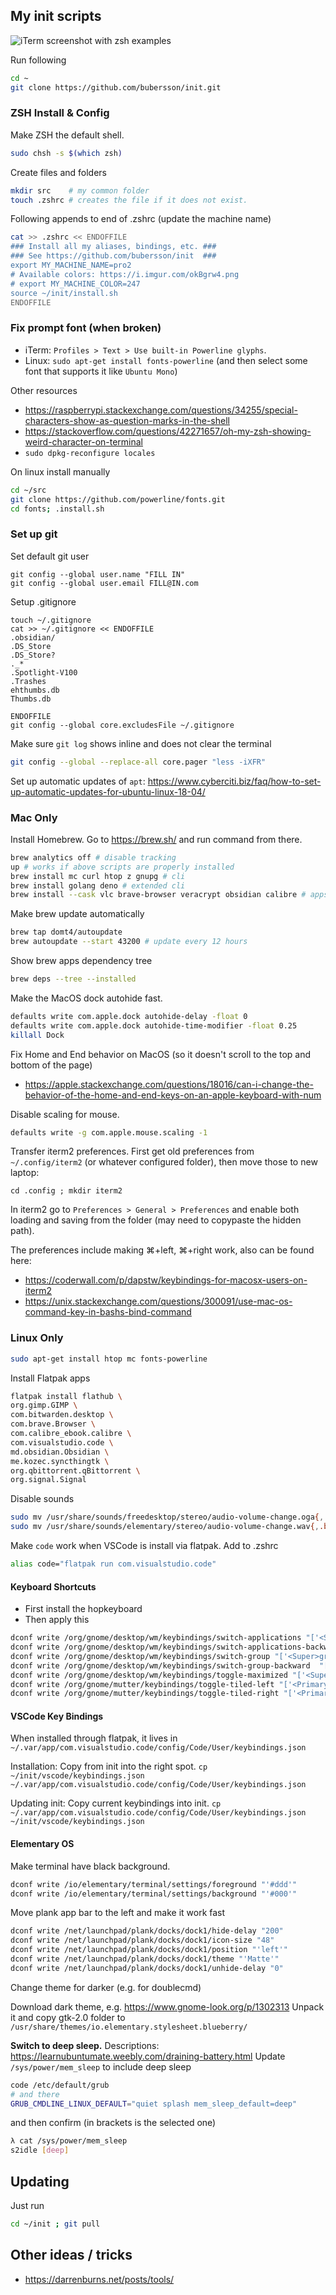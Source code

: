 ## My init scripts

![iTerm screenshot with zsh examples](resources/screenshot.png)

Run following
```sh
cd ~
git clone https://github.com/bubersson/init.git
```

### ZSH Install & Config

Make ZSH the default shell.
```sh
sudo chsh -s $(which zsh)
```

Create files and folders
```sh
mkdir src    # my common folder
touch .zshrc # creates the file if it does not exist. 
```

Following appends to end of .zshrc (update the machine name)
```sh
cat >> .zshrc << ENDOFFILE
### Install all my aliases, bindings, etc. ###
### See https://github.com/bubersson/init  ###
export MY_MACHINE_NAME=pro2
# Available colors: https://i.imgur.com/okBgrw4.png
# export MY_MACHINE_COLOR=247 
source ~/init/install.sh
ENDOFFILE
```

### Fix prompt font (when broken)
- iTerm: `Profiles > Text > Use built-in Powerline glyphs`.
- Linux: `sudo apt-get install fonts-powerline` (and then select some font that supports it like `Ubuntu Mono`)

Other resources
- https://raspberrypi.stackexchange.com/questions/34255/special-characters-show-as-question-marks-in-the-shell
- https://stackoverflow.com/questions/42271657/oh-my-zsh-showing-weird-character-on-terminal
- `sudo dpkg-reconfigure locales`

On linux install manually
```sh
cd ~/src
git clone https://github.com/powerline/fonts.git
cd fonts; .install.sh
```

### Set up git

Set default git user
```
git config --global user.name "FILL IN"
git config --global user.email FILL@IN.com
```

Setup .gitignore
```
touch ~/.gitignore
cat >> ~/.gitignore << ENDOFFILE
.obsidian/
.DS_Store
.DS_Store?
._*
.Spotlight-V100
.Trashes
ehthumbs.db
Thumbs.db

ENDOFFILE
git config --global core.excludesFile ~/.gitignore
```

Make sure `git log` shows inline and does not clear the terminal
```sh
git config --global --replace-all core.pager "less -iXFR"
```

Set up automatic updates of `apt`:
https://www.cyberciti.biz/faq/how-to-set-up-automatic-updates-for-ubuntu-linux-18-04/

### Mac Only

Install Homebrew.
Go to https://brew.sh/ and run command from there. 
```sh
brew analytics off # disable tracking 
up # works if above scripts are properly installed
brew install mc curl htop z gnupg # cli
brew install golang deno # extended cli
brew install --cask vlc brave-browser veracrypt obsidian calibre # apps
```

Make brew update automatically
```sh
brew tap domt4/autoupdate
brew autoupdate --start 43200 # update every 12 hours
```

Show brew apps dependency tree
```sh
brew deps --tree --installed
```

Make the MacOS dock autohide fast.
```sh
defaults write com.apple.dock autohide-delay -float 0
defaults write com.apple.dock autohide-time-modifier -float 0.25
killall Dock
```

Fix Home and End behavior on MacOS (so it doesn't scroll to the top and bottom of the page)
* https://apple.stackexchange.com/questions/18016/can-i-change-the-behavior-of-the-home-and-end-keys-on-an-apple-keyboard-with-num

Disable scaling for mouse.
```sh
defaults write -g com.apple.mouse.scaling -1
```

Transfer iterm2 preferences. First get old preferences from `~/.config/iterm2` (or whatever configured folder), then move those to new laptop:
```
cd .config ; mkdir iterm2
```
In iterm2 go to `Preferences > General > Preferences` and enable both loading and saving from the folder (may need to copypaste the hidden path).

The preferences include making ⌘+left, ⌘+right work, also can be found here:
* https://coderwall.com/p/dapstw/keybindings-for-macosx-users-on-iterm2
* https://unix.stackexchange.com/questions/300091/use-mac-os-command-key-in-bashs-bind-command



### Linux Only
```sh
sudo apt-get install htop mc fonts-powerline
```

Install Flatpak apps
```sh
flatpak install flathub \
org.gimp.GIMP \
com.bitwarden.desktop \
com.brave.Browser \
com.calibre_ebook.calibre \
com.visualstudio.code \
md.obsidian.Obsidian \
me.kozec.syncthingtk \
org.qbittorrent.qBittorrent \
org.signal.Signal
```

Disable sounds
```sh
sudo mv /usr/share/sounds/freedesktop/stereo/audio-volume-change.oga{,.backup}
sudo mv /usr/share/sounds/elementary/stereo/audio-volume-change.wav{,.backup}
```

Make `code` work when VSCode is install via flatpak.
Add to .zshrc
```sh
alias code="flatpak run com.visualstudio.code"
```

#### Keyboard Shortcuts
- First install the hopkeyboard
- Then apply this

```sh
dconf write /org/gnome/desktop/wm/keybindings/switch-applications "['<Super>Tab', '<Primary>Tab']"
dconf write /org/gnome/desktop/wm/keybindings/switch-applications-backward "['<Shift><Super>Tab', '<Primary><Shift>Tab']"
dconf write /org/gnome/desktop/wm/keybindings/switch-group "['<Super>grave', '<Super>asciitilde', '<Primary>grave']"
dconf write /org/gnome/desktop/wm/keybindings/switch-group-backward  "['<Shift><Super>grave', '<Shift><Super>asciitilde', '<Primary><Shift>grave']"
dconf write /org/gnome/desktop/wm/keybindings/toggle-maximized "['<Super>m', '<Super>Up']"
dconf write /org/gnome/mutter/keybindings/toggle-tiled-left "['<Primary><Super>Left', '<Primary><Super>KP_Left', '<Primary><Super>h', '<Super>Left']"
dconf write /org/gnome/mutter/keybindings/toggle-tiled-right "['<Primary><Super>Right', '<Primary><Super>KP_Right', '<Primary><Super>l', '<Super>Right']"
```

#### VSCode Key Bindings
When installed through flatpak, it lives in `~/.var/app/com.visualstudio.code/config/Code/User/keybindings.json`

Installation: Copy from init into the right spot. 
`cp ~/init/vscode/keybindings.json ~/.var/app/com.visualstudio.code/config/Code/User/keybindings.json`

Updating init: Copy current keybindings into init. 
`cp ~/.var/app/com.visualstudio.code/config/Code/User/keybindings.json ~/init/vscode/keybindings.json`

#### Elementary OS

Make terminal have black background.
```sh
dconf write /io/elementary/terminal/settings/foreground "'#ddd'"
dconf write /io/elementary/terminal/settings/background "'#000'"
```
Move plank app bar to the left and make it work fast
```sh
dconf write /net/launchpad/plank/docks/dock1/hide-delay "200"
dconf write /net/launchpad/plank/docks/dock1/icon-size "48"
dconf write /net/launchpad/plank/docks/dock1/position "'left'"
dconf write /net/launchpad/plank/docks/dock1/theme "'Matte'"
dconf write /net/launchpad/plank/docks/dock1/unhide-delay "0"
```

Change theme for darker (e.g. for doublecmd)

Download dark theme, e.g. https://www.gnome-look.org/p/1302313
Unpack it and copy gtk-2.0 folder to 
`/usr/share/themes/io.elementary.stylesheet.blueberry/`

**Switch to deep sleep.**
Descriptions: https://learnubuntumate.weebly.com/draining-battery.html
Update `/sys/power/mem_sleep` to include deep sleep
```sh
code /etc/default/grub
# and there 
GRUB_CMDLINE_LINUX_DEFAULT="quiet splash mem_sleep_default=deep"
```
and then confirm (in brackets is the selected one)
```sh
λ cat /sys/power/mem_sleep
s2idle [deep]
```

## Updating

Just run 
```sh
cd ~/init ; git pull
```

## Other ideas / tricks
* https://darrenburns.net/posts/tools/
